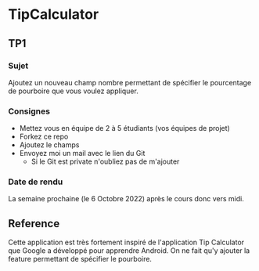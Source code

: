 # TipCalculator

## TP1

### Sujet
Ajoutez un nouveau champ nombre permettant de spécifier le pourcentage de pourboire que vous voulez appliquer.

### Consignes
- Mettez vous en équipe de 2 à 5 étudiants (vos équipes de projet)
- Forkez ce repo
- Ajoutez le champs
- Envoyez moi un mail avec le lien du Git
  - Si le Git est private n'oubliez pas de m'ajouter

### Date de rendu

La semaine prochaine (le 6 Octobre 2022) après le cours donc vers midi.

## Reference

Cette application est très fortement inspiré de l'application Tip Calculator que Google a développé pour apprendre Android. On ne fait qu'y ajouter la feature permettant de spécifier le pourboire.
